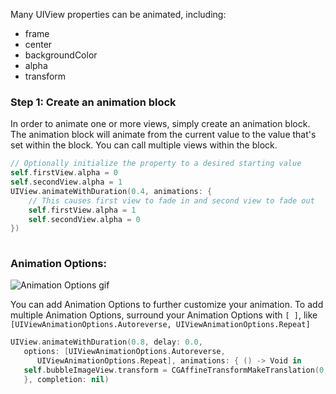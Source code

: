 Many UIView properties can be animated, including:

- frame
- center
- backgroundColor
- alpha
- transform

### Step 1: Create an animation block

In order to animate one or more views, simply create an animation block. The animation block will animate from the current value to the value that's set within the block. You can call multiple views within the block.

```Swift
// Optionally initialize the property to a desired starting value
self.firstView.alpha = 0
self.secondView.alpha = 1
UIView.animateWithDuration(0.4, animations: {
    // This causes first view to fade in and second view to fade out
    self.firstView.alpha = 1
    self.secondView.alpha = 0
})
        
```

### Animation Options:

![Animation Options gif](http://i.imgur.com/KJ8QWAv.gif)

You can add Animation Options to further customize your animation. To add multiple Animation Options, surround your Animation Options with `[ ]`, like `[UIViewAnimationOptions.Autoreverse, UIViewAnimationOptions.Repeat]`

```Swift
UIView.animateWithDuration(0.8, delay: 0.0,
   options: [UIViewAnimationOptions.Autoreverse,
      UIViewAnimationOptions.Repeat], animations: { () -> Void in
   self.bubbleImageView.transform = CGAffineTransformMakeTranslation(0, 10)
   }, completion: nil)
```